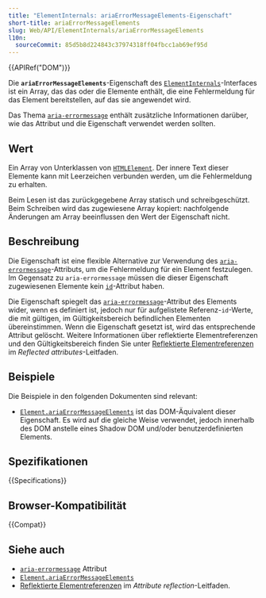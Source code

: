 ```yaml
---
title: "ElementInternals: ariaErrorMessageElements-Eigenschaft"
short-title: ariaErrorMessageElements
slug: Web/API/ElementInternals/ariaErrorMessageElements
l10n:
  sourceCommit: 85d5b8d224843c37974318ff04fbcc1ab69ef95d
---
```


{{APIRef("DOM")}}

Die **`ariaErrorMessageElements`**-Eigenschaft des [`ElementInternals`](/de/docs/Web/API/ElementInternals)-Interfaces ist ein Array, das das oder die Elemente enthält, die eine Fehlermeldung für das Element bereitstellen, auf das sie angewendet wird.

Das Thema [`aria-errormessage`](/de/docs/Web/Accessibility/ARIA/Reference/Attributes/aria-errormessage) enthält zusätzliche Informationen darüber, wie das Attribut und die Eigenschaft verwendet werden sollten.

## Wert

Ein Array von Unterklassen von [`HTMLElement`](/de/docs/Web/API/HTMLElement).
Der innere Text dieser Elemente kann mit Leerzeichen verbunden werden, um die Fehlermeldung zu erhalten.

Beim Lesen ist das zurückgegebene Array statisch und schreibgeschützt.
Beim Schreiben wird das zugewiesene Array kopiert: nachfolgende Änderungen am Array beeinflussen den Wert der Eigenschaft nicht.

## Beschreibung

Die Eigenschaft ist eine flexible Alternative zur Verwendung des [`aria-errormessage`](/de/docs/Web/Accessibility/ARIA/Reference/Attributes/aria-errormessage)-Attributs, um die Fehlermeldung für ein Element festzulegen.
Im Gegensatz zu `aria-errormessage` müssen die dieser Eigenschaft zugewiesenen Elemente kein [`id`](/de/docs/Web/HTML/Reference/Global_attributes/id)-Attribut haben.

Die Eigenschaft spiegelt das [`aria-errormessage`](/de/docs/Web/Accessibility/ARIA/Reference/Attributes/aria-errormessage)-Attribut des Elements wider, wenn es definiert ist, jedoch nur für aufgelistete Referenz-`id`-Werte, die mit gültigen, im Gültigkeitsbereich befindlichen Elementen übereinstimmen.
Wenn die Eigenschaft gesetzt ist, wird das entsprechende Attribut gelöscht.
Weitere Informationen über reflektierte Elementreferenzen und den Gültigkeitsbereich finden Sie unter [Reflektierte Elementreferenzen](/de/docs/Web/API/Document_Object_Model/Reflected_attributes#reflected_element_references) im _Reflected attributes_-Leitfaden.

## Beispiele

Die Beispiele in den folgenden Dokumenten sind relevant:

- [`Element.ariaErrorMessageElements`](/de/docs/Web/API/Element/ariaErrorMessageElements) ist das DOM-Äquivalent dieser Eigenschaft.
  Es wird auf die gleiche Weise verwendet, jedoch innerhalb des DOM anstelle eines Shadow DOM und/oder benutzerdefinierten Elements.

## Spezifikationen

{{Specifications}}

## Browser-Kompatibilität

{{Compat}}

## Siehe auch

- [`aria-errormessage`](/de/docs/Web/Accessibility/ARIA/Reference/Attributes/aria-errormessage) Attribut
- [`Element.ariaErrorMessageElements`](/de/docs/Web/API/Element/ariaErrorMessageElements)
- [Reflektierte Elementreferenzen](/de/docs/Web/API/Document_Object_Model/Reflected_attributes#reflected_element_references) im _Attribute reflection_-Leitfaden.
